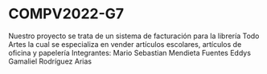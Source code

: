 # COMPV2022-G7
Nuestro proyecto se trata de un sistema de facturación para la librería Todo Artes la cual se especializa en vender artículos escolares, artículos de oficina y papelería Integrantes: Mario Sebastian Mendieta Fuentes Eddys Gamaliel Rodríguez Arias
